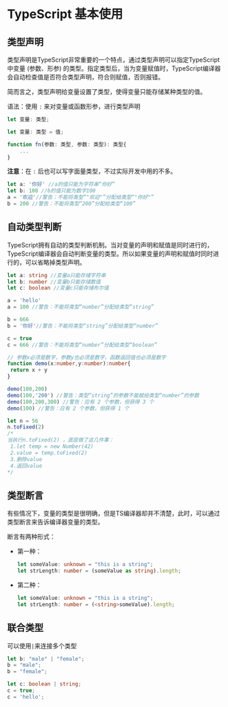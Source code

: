 # TypeScript 基本使用

## 类型声明

类型声明是TypeScript非常重要的一个特点，通过类型声明可以指定TypeScript中变量 (参数、形参) 的类型。指定类型后，当为变量赋值时，TypeScript编译器会自动检查值是否符合类型声明，符合则赋值，否则报错。

简而言之，类型声明给变量设置了类型，使得变量只能存储某种类型的值。

语法：使用 `:` 来对变量或函数形参，进行类型声明

```typescript
let 变量: 类型;

let 变量: 类型 = 值;

function fn(参数: 类型, 参数: 类型): 类型{
    ...
}
```

**注意**：在 `:` 后也可以写字面量类型，不过实际开发中用的不多。

```typescript
let a: '你好' //a的值只能为字符串“你好”
let b: 100 //b的值只能为数字100
a = '欢迎'//警告：不能将类型“"欢迎"”分配给类型“"你好"”
b = 200 //警告：不能将类型“200”分配给类型“100”
```

## 自动类型判断

TypeScript拥有自动的类型判断机制。当对变量的声明和赋值是同时进行的，TypeScript编译器会自动判断变量的类型。所以如果变量的声明和赋值时同时进行的，可以省略掉类型声明。

```typescript
let a: string //变量a只能存储字符串
let b: number //变量b只能存储数值
let c: boolean //变量c只能存储布尔值

a = 'hello'
a = 100 //警告：不能将类型“number”分配给类型“string”

b = 666
b = '你好'//警告：不能将类型“string”分配给类型“number”

c = true
c = 666 //警告：不能将类型“number”分配给类型“boolean”

// 参数x必须是数字，参数y也必须是数字，函数返回值也必须是数字
function demo(x:number,y:number):number{
 return x + y
}

demo(100,200)
demo(100,'200') //警告：类型“string”的参数不能赋给类型“number”的参数
demo(100,200,300) //警告：应有 2 个参数，但获得 3 个
demo(100) //警告：应有 2 个参数，但获得 1 个
```

```typescript
let n = 56
n.toFixed(2)
/*
当执行n.toFixed(2) ，底层做了这几件事：
 1.let temp = new Number(42)
 2.value = temp.toFixed(2)
 3.删除value
 4.返回value
*/
```

## 类型断言

有些情况下，变量的类型是很明确，但是TS编译器却并不清楚，此时，可以通过类型断言来告诉编译器变量的类型。

断言有两种形式：

- 第一种：

  ```typescript
  let someValue: unknown = "this is a string";
  let strLength: number = (someValue as string).length;
  ```

- 第二种：

  ```typescript
  let someValue: unknown = "this is a string";
  let strLength: number = (<string>someValue).length;
  ```


## 联合类型

可以使用` | `来连接多个类型

```typescript
let b: "male" | "female";
b = "male";
b = "female";

let c: boolean | string;
c = true;
c = 'hello';
```

